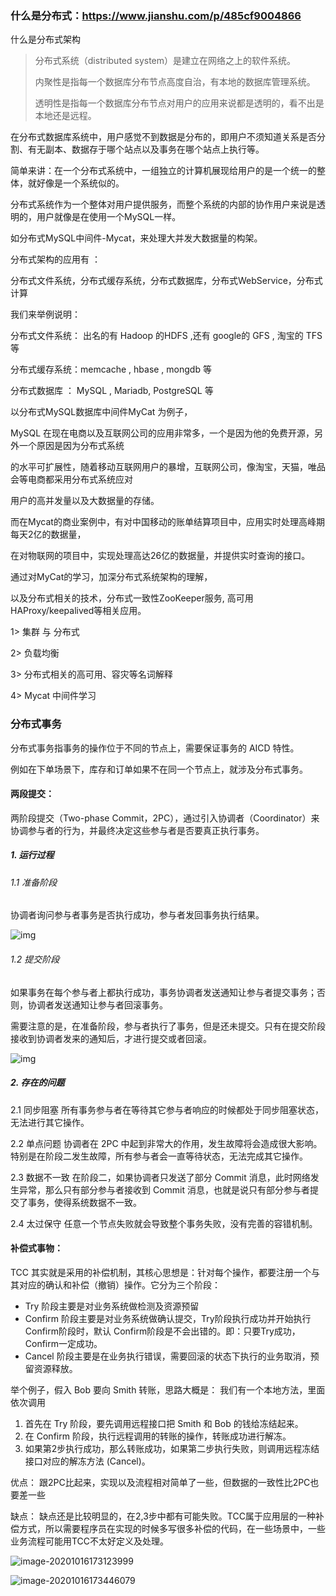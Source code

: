 ### 什么是分布式：https://www.jianshu.com/p/485cf9004866

什么是分布式架构

> 分布式系统（distributed system）是建立在网络之上的软件系统。
>
> 内聚性是指每一个数据库分布节点高度自治，有本地的数据库管理系统。
>
> 透明性是指每一个数据库分布节点对用户的应用来说都是透明的，看不出是本地还是远程。



在分布式数据库系统中，用户感觉不到数据是分布的，即用户不须知道关系是否分割、有无副本、数据存于哪个站点以及事务在哪个站点上执行等。

简单来讲：在一个分布式系统中，一组独立的计算机展现给用户的是一个统一的整体，就好像是一个系统似的。

分布式系统作为一个整体对用户提供服务，而整个系统的内部的协作用户来说是透明的，用户就像是在使用一个MySQL一样。

如分布式MySQL中间件-Mycat，来处理大并发大数据量的构架。

分布式架构的应用有 ：

分布式文件系统，分布式缓存系统，分布式数据库，分布式WebService，分布式计算

我们来举例说明：

分布式文件系统： 出名的有 Hadoop 的HDFS ,还有 google的 GFS , 淘宝的 TFS 等

分布式缓存系统：memcache , hbase , mongdb 等

分布式数据库 ： MySQL , Mariadb, PostgreSQL 等

以分布式MySQL数据库中间件MyCat 为例子，

MySQL 在现在电商以及互联网公司的应用非常多，一个是因为他的免费开源，另外一个原因是因为分布式系统

的水平可扩展性，随着移动互联网用户的暴增，互联网公司，像淘宝，天猫，唯品会等电商都采用分布式系统应对

用户的高并发量以及大数据量的存储。

而在Mycat的商业案例中，有对中国移动的账单结算项目中，应用实时处理高峰期每天2亿的数据量，

在对物联网的项目中，实现处理高达26亿的数据量，并提供实时查询的接口。

通过对MyCat的学习，加深分布式系统架构的理解，

以及分布式相关的技术，分布式一致性ZooKeeper服务, 高可用HAProxy/keepalived等相关应用。

1> 集群 与 分布式

2> 负载均衡

3> 分布式相关的高可用、容灾等名词解释

4> Mycat 中间件学习



### 分布式事务


分布式事务指事务的操作位于不同的节点上，需要保证事务的 AICD 特性。

例如在下单场景下，库存和订单如果不在同一个节点上，就涉及分布式事务。



#### 两段提交：

两阶段提交（Two-phase Commit，2PC），通过引入协调者（Coordinator）来协调参与者的行为，并最终决定这些参与者是否要真正执行事务。

##### 1. 运行过程

###### 1.1 准备阶段

协调者询问参与者事务是否执行成功，参与者发回事务执行结果。

![img](https://oscimg.oschina.net/oscnet/62cf113cd8c40eaafecb9fc6111beef4480.jpg)

###### 1.2 提交阶段

如果事务在每个参与者上都执行成功，事务协调者发送通知让参与者提交事务；否则，协调者发送通知让参与者回滚事务。

需要注意的是，在准备阶段，参与者执行了事务，但是还未提交。只有在提交阶段接收到协调者发来的通知后，才进行提交或者回滚。

![img](https://oscimg.oschina.net/oscnet/6610fc7d97c9277423a9c620487e09db3f8.jpg)

##### 2. 存在的问题

2.1 同步阻塞 所有事务参与者在等待其它参与者响应的时候都处于同步阻塞状态，无法进行其它操作。

2.2 单点问题 协调者在 2PC 中起到非常大的作用，发生故障将会造成很大影响。特别是在阶段二发生故障，所有参与者会一直等待状态，无法完成其它操作。

2.3 数据不一致 在阶段二，如果协调者只发送了部分 Commit 消息，此时网络发生异常，那么只有部分参与者接收到 Commit 消息，也就是说只有部分参与者提交了事务，使得系统数据不一致。

2.4 太过保守 任意一个节点失败就会导致整个事务失败，没有完善的容错机制。



#### 补偿式事物：

TCC 其实就是采用的补偿机制，其核心思想是：针对每个操作，都要注册一个与其对应的确认和补偿（撤销）操作。它分为三个阶段：

- Try 阶段主要是对业务系统做检测及资源预留
- Confirm 阶段主要是对业务系统做确认提交，Try阶段执行成功并开始执行 Confirm阶段时，默认 Confirm阶段是不会出错的。即：只要Try成功，Confirm一定成功。
- Cancel 阶段主要是在业务执行错误，需要回滚的状态下执行的业务取消，预留资源释放。

举个例子，假入 Bob 要向 Smith 转账，思路大概是： 我们有一个本地方法，里面依次调用

1. 首先在 Try 阶段，要先调用远程接口把 Smith 和 Bob 的钱给冻结起来。
2. 在 Confirm 阶段，执行远程调用的转账的操作，转账成功进行解冻。
3. 如果第2步执行成功，那么转账成功，如果第二步执行失败，则调用远程冻结接口对应的解冻方法 (Cancel)。

优点： 跟2PC比起来，实现以及流程相对简单了一些，但数据的一致性比2PC也要差一些

缺点： 缺点还是比较明显的，在2,3步中都有可能失败。TCC属于应用层的一种补偿方式，所以需要程序员在实现的时候多写很多补偿的代码，在一些场景中，一些业务流程可能用TCC不太好定义及处理。

![image-20201016173123999](https://qqai-note.oss-cn-beijing.aliyuncs.com/20201016173124.png)

![image-20201016173446079](https://qqai-note.oss-cn-beijing.aliyuncs.com/20201016173446.png)





